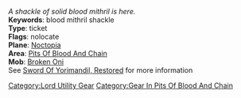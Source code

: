 *A shackle of solid blood mithril is here.*  
**Keywords**: blood mithril shackle  
**Type**: ticket  
**Flags**: nolocate  
**Plane**: [Noctopia](:Category:Noctopia.md "wikilink")  
**Area**: [Pits Of Blood And
Chain](:Category:Pits_Of_Blood_And_Chain.md "wikilink")  
**Mob**: [Broken Oni](Broken_Oni "wikilink")  
See [Sword Of Yorimandil,
Restored](Sword_Of_Yorimandil,_Restored "wikilink") for more information

[Category:Lord Utility Gear](Category:Lord_Utility_Gear "wikilink")
[Category:Gear In Pits Of Blood And
Chain](Category:Gear_In_Pits_Of_Blood_And_Chain "wikilink")
